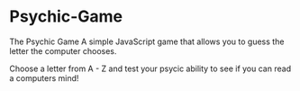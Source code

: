 # Psychic-Game

The Psychic Game A simple JavaScript game that allows you to guess the letter the computer chooses.

Choose a letter from A - Z and test your psycic ability to see if you can read a computers mind!

